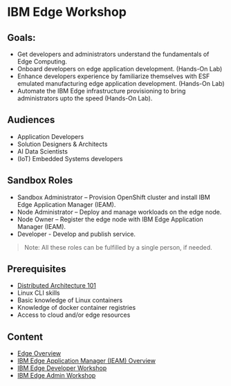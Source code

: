 # IBM Edge Workshop

## Goals:

- Get developers and administrators understand the fundamentals of Edge Computing.
- Onboard developers on edge application development. (Hands-On Lab)
- Enhance developers experience by familiarize themselves with ESF emulated manufacturing edge application development. (Hands-On Lab)
- Automate the IBM Edge infrastructure provisioning to bring administrators upto the speed (Hands-On Lab).

## Audiences

- Application Developers
- Solution Designers & Architects
- AI Data Scientists
- (IoT) Embedded Systems developers

## Sandbox Roles

- Sandbox Administrator – Provision OpenShift cluster and install IBM Edge Application Manager (IEAM).
- Node Administrator – Deploy and manage workloads on the edge node.
- Node Owner – Register the edge node with IBM Edge Application Manager (IEAM).
- Developer - Develop and publish service.

> Note: All these roles can be fulfilled by a single person, if needed.

## Prerequisites

- [Distributed Architecture 101](https://www.ibm.com/cloud/blog/understanding-distributed-cloud-architecture-the-basics)
- Linux CLI skills
- Basic knowledge of Linux containers
- Knowledge of docker container registries
- Access to cloud and/or edge resources

## Content

- [Edge Overview](docs/edge-overview.md)
- [IBM Edge Application Manager (IEAM) Overview](docs/ieam-overview.md)
- [IBM Edge Developer Workshop](docs/edge-workshop-developer.md)
- [IBM Edge Admin Workshop](docs/edge-workshop-admin.md)